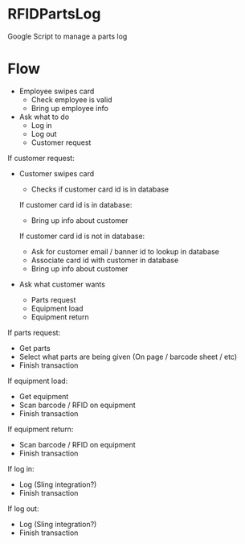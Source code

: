 # RFIDPartsLog
Google Script to manage a parts log

# Flow

 - Employee swipes card
   - Check employee is valid
   - Bring up employee info
 - Ask what to do
   - Log in
   - Log out
   - Customer request

If customer request:
 - Customer swipes card
   - Checks if customer card id is in database

    If customer card id is in database:
     - Bring up info about customer

    If customer card id is not in database:
     - Ask for customer email / banner id to lookup in database
     - Associate card id with customer in database
     - Bring up info about customer

 - Ask what customer wants
   - Parts request
   - Equipment load
   - Equipment return
  
  If parts request:
 - Get parts
 - Select what parts are being given (On page / barcode sheet / etc)
 - Finish transaction

  If equipment load:
 - Get equipment
 - Scan barcode / RFID on equipment
 - Finish transaction

  If equipment return:
 - Scan barcode / RFID on equipment
 - Finish transaction

If log in:
 - Log (Sling integration?)
 - Finish transaction

If log out:
 - Log (Sling integration?)
 - Finish transaction
